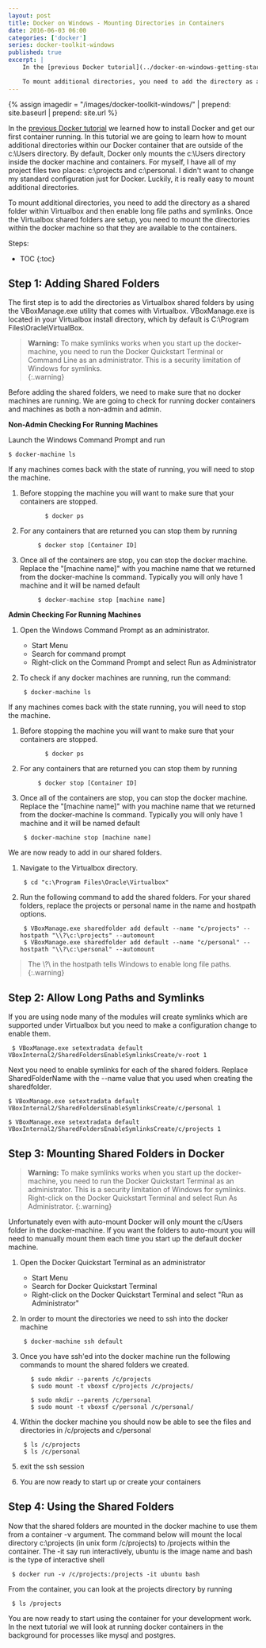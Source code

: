 ```yaml
---
layout: post
title: Docker on Windows - Mounting Directories in Containers
date: 2016-06-03 06:00
categories: ['docker']
series: docker-toolkit-windows
published: true
excerpt: |
    In the [previous Docker tutorial](../docker-on-windows-getting-started/) we learned how to install Docker and get our first container running.  In this tutorial we are going to learn how to mount additional directories within our Docker container that are outside of the c:\Users directory.  By default, Docker only mounts the Users folder (c:\Users) inside the docker machine and containers.  For myself, I have all of my project files two places: c:\projects and c:\personal.  I didn't want to change my standard configuration just for Docker.  Luckily, it is really easy to mount additional directories.    

    To mount additional directories, you need to add the directory as a shared folder within Virtualbox and then enable long file paths and symlinks.  Once the Virtualbox shared folders are setup, you need to mount the directories within the docker machine so that they are available to the containers.  
---
```


{% assign imagedir = "/images/docker-toolkit-windows/" | prepend: site.baseurl | prepend: site.url %}

In the [previous Docker tutorial](../docker-on-windows-getting-started/) we learned how to install Docker and get our first container running.  In this tutorial we are going to learn how to mount additional directories within our Docker container that are outside of the c:\Users directory.  By default, Docker only mounts the c:\Users directory inside the docker machine and containers.  For myself, I have all of my project files two places: c:\projects and c:\personal.  I didn't want to change my standard configuration just for Docker.  Luckily, it is really easy to mount additional directories.    

To mount additional directories, you need to add the directory as a shared folder within Virtualbox and then enable long file paths and symlinks.  Once the Virtualbox shared folders are setup, you need to mount the directories within the docker machine so that they are available to the containers.  

Steps: 

* TOC
{:toc}

## Step 1: Adding Shared Folders

The first step is to add the directories as Virtualbox shared folders by using  the VBoxManage.exe utility that comes with Virtualbox.  VBoxManage.exe is located in your Virtualbox install directory, which by default is C:\Program Files\Oracle\VirtualBox.

> **Warning:**  To make symlinks works when you start up the docker-machine, you need to run the Docker Quickstart Terminal or Command Line as an administrator.  This is a security limitation of Windows for symlinks.   
{:.warning}

Before adding the shared folders, we need to make sure that no docker machines are running.  We are going to check for running docker containers and machines as both a  non-admin and admin.  

**Non-Admin Checking For Running Machines**

Launch the Windows Command Prompt and run 

    $ docker-machine ls
     
If any machines comes back with the state of running, you will need to stop the machine.

  
1. Before stopping the machine you will want to make sure that your containers are stopped.    

              $ docker ps 
              
1. For any containers that are returned you can stop them by running

            $ docker stop [Container ID]
          
1. Once all of the containers are stop, you can stop the docker machine. Replace the "[machine name]" with you machine name that we returned from the docker-machine ls command.   Typically you will only have 1 machine and it will be named  default
          
            $ docker-machine stop [machine name]           

**Admin Checking For Running Machines**
          
1. Open the Windows Command Prompt as an administrator.
     * Start Menu
     * Search for command prompt
     * Right-click on the Command Prompt and select Run as Administrator
1. To check if any docker machines are running, run the command:

        $ docker-machine ls
     
If any machines comes back with the state running, you will need to stop the machine.  

1. Before stopping the machine you will want to make sure that your containers are stopped.    

              $ docker ps 
              
1. For any containers that are returned you can stop them by running

            $ docker stop [Container ID]

1. Once all of the containers are stop, you can stop the docker machine. Replace the "[machine name]" with you machine name that we returned from the docker-machine ls command.   Typically you will only have 1 machine and it will be named  default
          
        $ docker-machine stop [machine name]           


We are now ready to add in our shared folders.

1. Navigate to the Virtualbox directory.


        $ cd "c:\Program Files\Oracle\Virtualbox"

1. Run the following command to add the shared folders.  For your shared folders, replace the projects or personal name in the name and hostpath options.

        $ VBoxManage.exe sharedfolder add default --name "c/projects" --hostpath "\\?\c:\projects" --automount
        $ VBoxManage.exe sharedfolder add default --name "c/personal" --hostpath "\\?\c:\personal" --automount

> The \\?\ in the hostpath tells Windows to enable long file paths.
{:.warning}

## Step 2: Allow Long Paths and Symlinks

If you are using node many of the modules will create symlinks which are supported under Virtualbox but you need to make a configuration change to enable them.
 
     $ VBoxManage.exe setextradata default VBoxInternal2/SharedFoldersEnableSymlinksCreate/v-root 1

Next you need to enable symlinks for each of the shared folders.  Replace SharedFolderName with the --name value that you used when creating the sharedfolder.  

    $ VBoxManage.exe setextradata default VBoxInternal2/SharedFoldersEnableSymlinksCreate/c/personal 1

    $ VBoxManage.exe setextradata default VBoxInternal2/SharedFoldersEnableSymlinksCreate/c/projects 1

## Step 3: Mounting Shared Folders in Docker

> **Warning:**  To make symlinks works when you start up the docker-machine, you need to run the Docker Quickstart Terminal as an administrator.  This is a security limitation of Windows for symlinks.  Right-click on the Docker Quickstart Terminal and select Run As Administrator.
{:.warning}  

Unfortunately even with auto-mount Docker will only mount the c/Users folder in the docker-machine.  If you want the folders to auto-mount you will need to manually mount them each time you start up the default docker machine. 

1. Open the Docker Quickstart Terminal as an administrator
    * Start Menu
    * Search for Docker Quickstart Terminal
    * Right-click on the Docker Quickstart Terminal and select "Run as Administrator"    
    
1. In order to mount the directories we need to ssh into the docker machine

        $ docker-machine ssh default
        
1. Once you have ssh'ed into the docker machine run the following commands to mount the shared folders we created.
	
          $ sudo mkdir --parents /c/projects
          $ sudo mount -t vboxsf c/projects /c/projects/

          $ sudo mkdir --parents /c/personal
          $ sudo mount -t vboxsf c/personal /c/personal/
          
1. Within the docker machine you should now be able to see the files and directories in /c/projects and c/personal
 
        $ ls /c/projects
        $ ls /c/personal

1. exit the ssh session
1. You are now ready to start up or create your containers 
	

## Step 4: Using the Shared Folders

Now that the shared folders are mounted in the docker machine to use them from a container -v argument.  The command below will mount the local directory c:\projects (in unix form /c/projects) to /projects within the container.  The -it say run interactively, ubuntu is the image name and bash is the type of interactive shell

     $ docker run -v /c/projects:/projects -it ubuntu bash

From the container, you can look at the projects directory by running

     $ ls /projects

You are now ready to start using the container for your development work.  In the next tutorial we will look at running docker containers in the background for processes like mysql and postgres.  